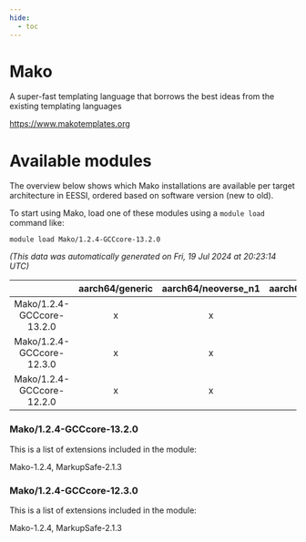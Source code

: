 ```yaml
---
hide:
  - toc
---
```


Mako
====


A super-fast templating language that borrows the best ideas from the existing templating languages

https://www.makotemplates.org
# Available modules


The overview below shows which Mako installations are available per target architecture in EESSI, ordered based on software version (new to old).

To start using Mako, load one of these modules using a `module load` command like:

```shell
module load Mako/1.2.4-GCCcore-13.2.0
```

*(This data was automatically generated on Fri, 19 Jul 2024 at 20:23:14 UTC)*  

| |aarch64/generic|aarch64/neoverse_n1|aarch64/neoverse_v1|x86_64/generic|x86_64/amd/zen2|x86_64/amd/zen3|x86_64/intel/haswell|x86_64/intel/skylake_avx512|
| :---: | :---: | :---: | :---: | :---: | :---: | :---: | :---: | :---: |
|Mako/1.2.4-GCCcore-13.2.0|x|x|x|x|x|x|x|x|
|Mako/1.2.4-GCCcore-12.3.0|x|x|x|x|x|x|x|x|
|Mako/1.2.4-GCCcore-12.2.0|x|x|x|x|x|x|x|x|


### Mako/1.2.4-GCCcore-13.2.0

This is a list of extensions included in the module:

Mako-1.2.4, MarkupSafe-2.1.3

### Mako/1.2.4-GCCcore-12.3.0

This is a list of extensions included in the module:

Mako-1.2.4, MarkupSafe-2.1.3